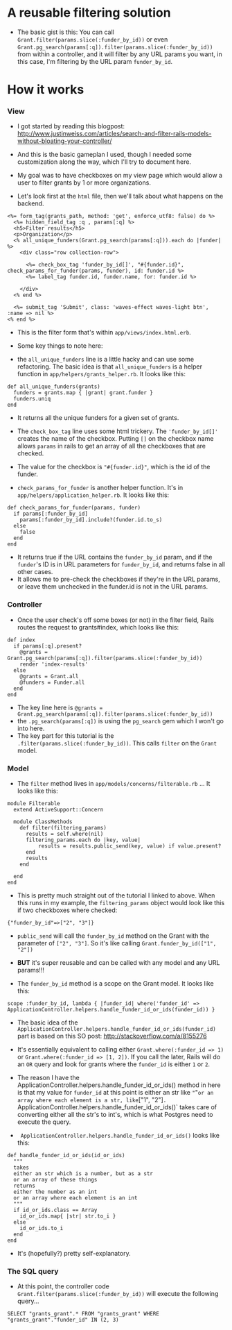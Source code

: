 # A reusable filtering solution

- The basic gist is this: You can call `Grant.filter(params.slice(:funder_by_id))` or even `Grant.pg_search(params[:q]).filter(params.slice(:funder_by_id))` from within a controller, and it will filter by any URL params you want, in this case, I'm filtering by the URL param `funder_by_id`.

# How it works

### View

- I got started by reading this blogpost: http://www.justinweiss.com/articles/search-and-filter-rails-models-without-bloating-your-controller/

- And this is the basic gameplan I used, though I needed some customization along the way, which I'll try to document here.

- My goal was to have checkboxes on my view page which would allow a user to filter grants by 1 or more organizations.

- Let's look first at the `html` file, then we'll talk about what happens on the backend.

```
<%= form_tag(grants_path, method: 'get', enforce_utf8: false) do %>
  <%= hidden_field_tag :q , params[:q] %>
  <h5>Filter results</h5>
  <p>Organization</p>
  <% all_unique_funders(Grant.pg_search(params[:q])).each do |funder| %>
    <div class="row collection-row">
      
      <%= check_box_tag 'funder_by_id[]', "#{funder.id}", check_params_for_funder(params, funder), id: funder.id %>
      <%= label_tag funder.id, funder.name, for: funder.id %>

    </div>
  <% end %>
  
  <%= submit_tag 'Submit', class: 'waves-effect waves-light btn', :name => nil %>
<% end %>
```

- This is the filter form that's within `app/views/index.html.erb`.

- Some key things to note here:
  
- the `all_unique_funders` line is a little hacky and can use some refactoring. The basic idea is that `all_unique_funders` is a helper function in `app/helpers/grants_helper.rb`. It looks like this:

```
def all_unique_funders(grants)
  funders = grants.map { |grant| grant.funder }
  funders.uniq
end
```

- It returns all the unique funders for a given set of grants.

- The `check_box_tag` line uses some html trickery. The `'funder_by_id[]'` creates the name of the checkbox. Putting `[]` on the checkbox name allows `params` in rails to get an array of all the checkboxes that are checked. 

- The value for the checkbox is `"#{funder.id}"`, which is the id of the funder.

- `check_params_for_funder` is another helper function. It's in `app/helpers/application_helper.rb`. It looks like this:
```
def check_params_for_funder(params, funder)
  if params[:funder_by_id]
    params[:funder_by_id].include?(funder.id.to_s)
  else
    false
  end
end
```
- It returns true if the URL contains the `funder_by_id` param, and if the `funder`'s ID is in URL parameters for `funder_by_id`, and returns false in all other cases. 
- It allows me to pre-check the checkboxes if they're in the URL params, or leave them unchecked in the funder.id is not in the URL params.

### Controller

- Once the user check's off some boxes (or not) in the filter field, Rails routes the request to grants#index, which looks like this:
```
def index
  if params[:q].present?
    @grants = Grant.pg_search(params[:q]).filter(params.slice(:funder_by_id))
    render 'index-results'
  else
    @grants = Grant.all
    @funders = Funder.all
  end
end
```
- The key line here is `@grants = Grant.pg_search(params[:q]).filter(params.slice(:funder_by_id))`
- the `.pg_search(params[:q])` is using the `pg_search` gem which I won't go into here.
- The key part for this tutorial is the `.filter(params.slice(:funder_by_id))`. This calls `filter` on the `Grant` model.

### Model

- The `filter` method lives in `app/models/concerns/filterable.rb` ... It looks like this:
```
module Filterable
  extend ActiveSupport::Concern

  module ClassMethods
    def filter(filtering_params)
      results = self.where(nil)
      filtering_params.each do |key, value|
          results = results.public_send(key, value) if value.present?
      end
      results
    end

  end
end
```
- This is pretty much straight out of the tutorial I linked to above. When this runs in my example, the `filtering_params` object would look like this if two checkboxes where checked:
```
{"funder_by_id"=>["2", "3"]}
```
- `public_send` will call the `funder_by_id` method on the Grant with the parameter of `["2", "3"]`. So it's like calling `Grant.funder_by_id(["1", "2"])`

- **BUT** it's super reusable and can be called with any model and any URL params!!!

- The `funder_by_id` method is a scope on the Grant model. It looks like this:

```
scope :funder_by_id, lambda { |funder_id| where('funder_id' => ApplicationController.helpers.handle_funder_id_or_ids(funder_id)) }
```

- The basic idea of the `ApplicationController.helpers.handle_funder_id_or_ids(funder_id)` part is based on this SO post: http://stackoverflow.com/a/8155276

- It's essentially equivalent to calling either `Grant.where(:funder_id => 1)` or `Grant.where(:funder_id => [1, 2])`. If you call the later, Rails will do an `OR` query and look for grants where the `funder_id` is either `1` or `2`. 

- The reason I have the ApplicationController.helpers.handle_funder_id_or_ids() method in here is that my value for `funder_id` at this point is either an str like `"`"` or an array where each element is a str, like `["1", "2"]`.  `ApplicationController.helpers.handle_funder_id_or_ids()` takes care of converting either all the str's to int's, which is what Postgres need to execute the query.

- ` ApplicationController.helpers.handle_funder_id_or_ids()` looks like this:

```
def handle_funder_id_or_ids(id_or_ids)
  """
  takes 
  either an str which is a number, but as a str
  or an array of these things
  returns 
  either the number as an int
  or an array where each element is an int
  """
  if id_or_ids.class == Array
    id_or_ids.map{ |str| str.to_i }
  else
    id_or_ids.to_i
  end
end
```

- It's (hopefully?) pretty self-explanatory.

### The SQL query

- At this point, the controller code `Grant.filter(params.slice(:funder_by_id))` will execute the following query...

```
SELECT "grants_grant".* FROM "grants_grant" WHERE "grants_grant"."funder_id" IN (2, 3)
```
